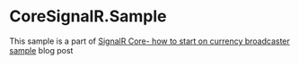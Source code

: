 # CoreSignalR.Sample

This sample is a part of [SignalR Core- how to start on currency broadcaster sample](https://fsou1.github.io/SignalR_core_how_to/) blog post
